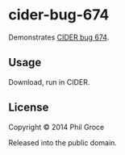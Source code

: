 # cider-bug-674

Demonstrates [CIDER bug 674](https://github.com/clojure-emacs/cider/issues/674).

## Usage

Download, run in CIDER.

## License

Copyright © 2014 Phil Groce

Released into the public domain.
